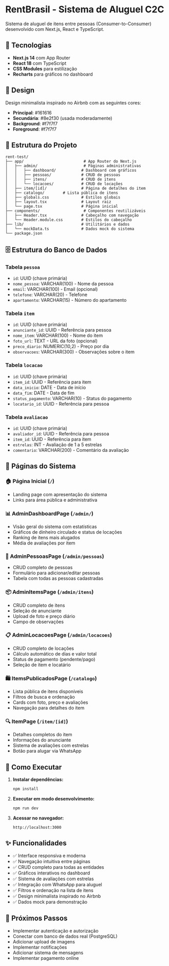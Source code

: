 # RentBrasil - Sistema de Aluguel C2C

Sistema de aluguel de itens entre pessoas (Consumer-to-Consumer) desenvolvido com Next.js, React e TypeScript.

## 🚀 Tecnologias

- **Next.js 14** com App Router
- **React 18** com TypeScript
- **CSS Modules** para estilização
- **Recharts** para gráficos no dashboard

## 🎨 Design

Design minimalista inspirado no Airbnb com as seguintes cores:
- **Principal**: #161616
- **Secundária**: #8e2f30 (usada moderadamente)
- **Background**: #f7f7f7
- **Foreground**: #f7f7f7

## 📁 Estrutura do Projeto

```
rent-test/
├── app/                          # App Router do Next.js
│   ├── admin/                    # Páginas administrativas
│   │   ├── dashboard/           # Dashboard com gráficos
│   │   ├── pessoas/             # CRUD de pessoas
│   │   ├── itens/               # CRUD de itens
│   │   └── locacoes/            # CRUD de locações
│   ├── item/[id]/               # Página de detalhes do item
│   ├── catalogo/        # Lista pública de itens
│   ├── globals.css              # Estilos globais
│   ├── layout.tsx               # Layout raiz
│   └── page.tsx                 # Página inicial
├── components/                   # Componentes reutilizáveis
│   ├── Header.tsx               # Cabeçalho com navegação
│   └── Header.module.css        # Estilos do cabeçalho
├── lib/                         # Utilitários e dados
│   └── mockData.ts              # Dados mock do sistema
└── package.json
```

## 🗄️ Estrutura do Banco de Dados

### Tabela `pessoa`
- `id`: UUID (chave primária)
- `nome_pessoa`: VARCHAR(100) - Nome da pessoa
- `email`: VARCHAR(100) - Email (opcional)
- `telefone`: VARCHAR(20) - Telefone
- `apartamento`: VARCHAR(15) - Número do apartamento

### Tabela `item`
- `id`: UUID (chave primária)
- `anunciante_id`: UUID - Referência para pessoa
- `nome_item`: VARCHAR(100) - Nome do item
- `foto_url`: TEXT - URL da foto (opcional)
- `preco_diario`: NUMERIC(10,2) - Preço por dia
- `observacoes`: VARCHAR(300) - Observações sobre o item

### Tabela `locacao`
- `id`: UUID (chave primária)
- `item_id`: UUID - Referência para item
- `data_inicio`: DATE - Data de início
- `data_fim`: DATE - Data de fim
- `status_pagamento`: VARCHAR(10) - Status do pagamento
- `locatario_id`: UUID - Referência para pessoa

### Tabela `avaliacao`
- `id`: UUID (chave primária)
- `avaliador_id`: UUID - Referência para pessoa
- `item_id`: UUID - Referência para item
- `estrelas`: INT - Avaliação de 1 a 5 estrelas
- `comentario`: VARCHAR(200) - Comentário da avaliação

## 📱 Páginas do Sistema

### 🏠 Página Inicial (`/`)
- Landing page com apresentação do sistema
- Links para área pública e administrativa

### 📊 AdminDashboardPage (`/admin/`)
- Visão geral do sistema com estatísticas
- Gráficos de dinheiro circulado e status de locações
- Ranking de itens mais alugados
- Média de avaliações por item

### 👥 AdminPessoasPage (`/admin/pessoas`)
- CRUD completo de pessoas
- Formulário para adicionar/editar pessoas
- Tabela com todas as pessoas cadastradas

### 📦 AdminItemsPage (`/admin/itens`)
- CRUD completo de itens
- Seleção de anunciante
- Upload de foto e preço diário
- Campo de observações

### 📋 AdminLocacoesPage (`/admin/locacoes`)
- CRUD completo de locações
- Cálculo automático de dias e valor total
- Status de pagamento (pendente/pago)
- Seleção de item e locatário

### 🛍️ ItemsPublicadosPage (`/catalogo`)
- Lista pública de itens disponíveis
- Filtros de busca e ordenação
- Cards com foto, preço e avaliações
- Navegação para detalhes do item

### 🔍 ItemPage (`/item/[id]`)
- Detalhes completos do item
- Informações do anunciante
- Sistema de avaliações com estrelas
- Botão para alugar via WhatsApp

## 🚀 Como Executar

1. **Instalar dependências:**
   ```bash
   npm install
   ```

2. **Executar em modo desenvolvimento:**
   ```bash
   npm run dev
   ```

3. **Acessar no navegador:**
   ```
   http://localhost:3000
   ```

## ✨ Funcionalidades

- ✅ Interface responsiva e moderna
- ✅ Navegação intuitiva entre páginas
- ✅ CRUD completo para todas as entidades
- ✅ Gráficos interativos no dashboard
- ✅ Sistema de avaliações com estrelas
- ✅ Integração com WhatsApp para aluguel
- ✅ Filtros e ordenação na lista de itens
- ✅ Design minimalista inspirado no Airbnb
- ✅ Dados mock para demonstração

## 🎯 Próximos Passos

- Implementar autenticação e autorização
- Conectar com banco de dados real (PostgreSQL)
- Adicionar upload de imagens
- Implementar notificações
- Adicionar sistema de mensagens
- Implementar pagamento online
